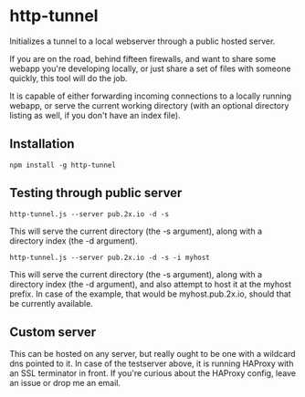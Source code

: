 # http-tunnel

Initializes a tunnel to a local webserver through a public hosted server.

If you are on the road, behind fifteen firewalls, and want to share some webapp you're developing locally, or just share a set of files with someone quickly, this tool will do the job.

It is capable of either forwarding incoming connections to a locally running webapp, or serve the current working directory (with an optional directory listing as well, if you don't have an index file).

## Installation

`npm install -g http-tunnel`

## Testing through public server

`http-tunnel.js --server pub.2x.io -d -s`

This will serve the current directory (the -s argument), along with a directory index (the -d argument).

`http-tunnel.js --server pub.2x.io -d -s -i myhost`

This will serve the current directory (the -s argument), along with a directory index (the -d argument), and also attempt to host it at the myhost prefix. In case of the example, that would be myhost.pub.2x.io, should that be currently available.

## Custom server

This can be hosted on any server, but really ought to be one with a wildcard dns pointed to it. In case of the testserver above, it is running HAProxy with an SSL terminator in front. If you're curious about the HAProxy config, leave an issue or drop me an email.
